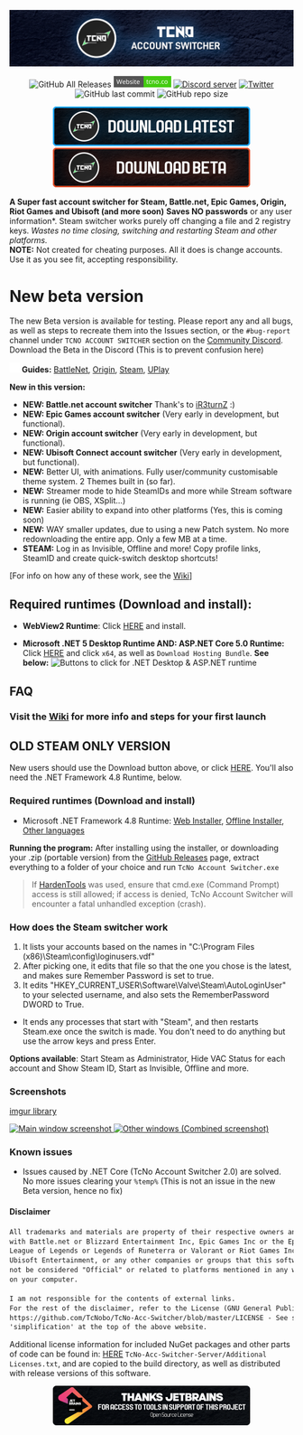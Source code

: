 <p align="center">
  <a href="https://tcno.co/">
    <img src="/other/img/Banner.png"></a>
</p>
<p align="center">
  <img alt="GitHub All Releases" src="https://img.shields.io/github/downloads/TcNobo/TcNo-Acc-Switcher/total?logo=GitHub&style=flat-square">
  <a href="https://tcno.co/">
    <img alt="Website" src="/other/img/web.svg" height=20"></a>
  <a href="https://s.tcno.co/AccSwitcherDiscord">
    <img alt="Discord server" src="https://img.shields.io/discord/217649733915770880?label=Discord&logo=discord&style=flat-square"></a>
  <a href="https://twitter.com/TcNobo">
    <img alt="Twitter" src="https://img.shields.io/twitter/follow/TcNobo?label=Follow%20%40TcNobo&logo=Twitter&style=flat-square"></a>
  <img alt="GitHub last commit" src="https://img.shields.io/github/last-commit/TcNobo/TcNo-Acc-Switcher?logo=GitHub&style=flat-square">
  <img alt="GitHub repo size" src="https://img.shields.io/github/repo-size/TcNobo/TcNo-Acc-Switcher?logo=GitHub&style=flat-square">
</p>
                                                                                                                                  
<p align="center"><a target="_blank" href="https://github.com/TcNobo/TcNo-Acc-Switcher/releases/latest">
  <img alt="Download latest" src="/other/img/DownloadLatest.png" height=70"></a><a target="_blank" href="https://tcno.co/Projects/AccSwitcher/api/latest">
  <img alt="Download Beta" src="/other/img/DownloadBeta.png" height=70"></a></p>
  
**A Super fast account switcher for Steam, Battle.net, Epic Games, Origin, Riot Games and Ubisoft (and more soon)**
**Saves NO passwords** or any user information*. Steam switcher works purely off changing a file and 2 registry keys.
*Wastes no time closing, switching and restarting Steam and other platforms.*<br />
**NOTE:** Not created for cheating purposes. All it does is change accounts. Use it as you see fit, accepting responsibility.

# New beta version

The new Beta version is available for testing. Please report any and all bugs, as well as steps to recreate them into the Issues section, or the `#bug-report` channel under `TCNO ACCOUNT SWITCHER` section on the [Community Discord](https://s.tcno.co/AccSwitcherDiscord). Download the Beta in the Discord (This is to prevent confusion here)

<p><img alt="Youtube" src="/other/img/youtube.svg" height=18"> <b>Guides:</b> <a href="https://youtu.be/cvbo_VY05bo">BattleNet</a>, <a href="https://youtu.be/qRYra_fQt0I">Origin</a>, <a href="https://youtu.be/rLXGs1Yr3m8">Steam</a>, <a href="https://youtu.be/XKBkIQaJzOA">UPlay</a></p>

**New in this version:**

-   **NEW: Battle.net account switcher** Thank's to [iR3turnZ](https://github.com/HoeblingerDaniel) :)
-   **NEW: Epic Games account switcher** (Very early in development, but functional).
-   **NEW: Origin account switcher** (Very early in development, but functional).
-   **NEW: Ubisoft Connect account switcher** (Very early in development, but functional).
-   **NEW:** Better UI, with animations. Fully user/community customisable theme system. 2 Themes built in (so far).
-   **NEW:** Streamer mode to hide SteamIDs and more while Stream software is running (ie OBS, XSplit...)
-   **NEW:** Easier ability to expand into other platforms (Yes, this is coming soon)
-   **NEW:** WAY smaller updates, due to using a new Patch system. No more redownloading the entire app. Only a few MB at a time.
-   **STEAM:** Log in as Invisible, Offline and more! Copy profile links, SteamID and create quick-switch desktop shortcuts!

\[For info on how any of these work, see the [Wiki](https://github.com/TcNobo/TcNo-Acc-Switcher/wiki)]

## Required runtimes (Download and install):

-   **WebView2 Runtime**:  Click [HERE](https://go.microsoft.com/fwlink/p/?LinkId=2124703) and install.

-   **Microsoft .NET 5 Desktop Runtime AND: ASP.NET Core 5.0 Runtime:** Click [HERE](https://dotnet.microsoft.com/download/dotnet/5.0/runtime) and click `x64`, as well as `Download Hosting Bundle`. **See below:**
    ![Buttons to click for .NET Desktop & ASP.NET runtime](https://i.imgur.com/f4e14Mr.png)

## FAQ

### Visit the [Wiki](https://github.com/TcNobo/TcNo-Acc-Switcher/wiki) for more info and steps for your first launch

## OLD STEAM ONLY VERSION

New users should use the Download button above, or click [HERE](https://github.com/TcNobo/TcNo-Acc-Switcher/releases/latest). You'll also need the .NET Framework 4.8 Runtime, below.

### Required runtimes (Download and install)

-   Microsoft .NET Framework 4.8 Runtime: [Web Installer](https://dotnet.microsoft.com/download/dotnet-framework/thank-you/net48-web-installer), [Offline Installer](https://dotnet.microsoft.com/download/dotnet-framework/thank-you/net48-offline-installer), [Other languages](https://dotnet.microsoft.com/download/dotnet-framework/net48)

**Running the program:**
After installing using the installer, or downloading your .zip (portable version) from the [GitHub Releases](https://github.com/TcNobo/TcNo-Acc-Switcher/releases) page, extract everything to a folder of your choice and run `TcNo Account Switcher.exe`

> If [HardenTools](https://github.com/securitywithoutborders/hardentools) was used, ensure that cmd.exe (Command Prompt) access is still allowed; if access is denied, TcNo Account Switcher will encounter a fatal unhandled exception (crash).

### How does the Steam switcher work

1.  It lists your accounts based on the names in "C:\\Program Files (x86)\\Steam\\config\\loginusers.vdf"
2.  After picking one, it edits that file so that the one you chose is the latest, and makes sure Remember Password is set to true.
3.  It edits "HKEY_CURRENT_USER\\Software\\Valve\\Steam\\AutoLoginUser" to your selected username, and also sets the RememberPassword DWORD to True.

-   It ends any processes that start with "Steam", and then restarts Steam.exe once the switch is made. You don't need to do anything but use the arrow keys and press Enter.

**Options available**: Start Steam as Administrator, Hide VAC Status for each account and Show Steam ID, Start as Invisible, Offline and more. 

### Screenshots

[imgur library](https://imgur.com/prhdlks)

<p><a href="https://imgur.com/a/iIlPtrW">
  <img alt="Main window screenshot" src="https://i.imgur.com/prhdlks.png" height=420">
  <img alt="Other windows (Combined screenshot)" src="https://i.imgur.com/7wti1KR.png" width=773">
</a></p>

### Known issues

-   Issues caused by .NET Core (TcNo Account Switcher 2.0) are solved. No more issues clearing your `%temp%`
    (This is not an issue in the new Beta version, hence no fix)

#### Disclaimer

```md
All trademarks and materials are property of their respective owners and their licensors. This project is not affiliated
with Battle.net or Blizzard Entertainment Inc, Epic Games Inc or the Epic Games Launcher, Origin or Electronic Arts Inc,
League of Legends or Legends of Runeterra or Valorant or Riot Games Inc, Steam or Valve Corporation, Ubisoft Connect or
Ubisoft Entertainment, or any other companies or groups that this software may have reference to. This project should
not be considered "Official" or related to platforms mentioned in any way. All it does it let you move your files around
on your computer.

I am not responsible for the contents of external links.
For the rest of the disclaimer, refer to the License (GNU General Public License v3.0) file:
https://github.com/TcNobo/TcNo-Acc-Switcher/blob/master/LICENSE - See sections like 15, 16 and 17, as well as GitHub's
'simplification' at the top of the above website.

```

Additional license information for included NuGet packages and other parts of code can be found in: [HERE](https://github.com/TcNobo/TcNo-Acc-Switcher/blob/master/TcNo-Acc-Switcher-Server/Additional%20Licenses.txt) `TcNo-Acc-Switcher-Server/Additional Licenses.txt`, and are copied to the build directory, as well as distributed with release versions of this software.

<p align="center"><a target="_blank" align="center" href="https://www.jetbrains.com/?from=TcNo-Account-Switcher">
  <img alt="JetBrains Support - Open Source License" src="/other/img/JetBrains_Banner.png" height=70"></a></p>
